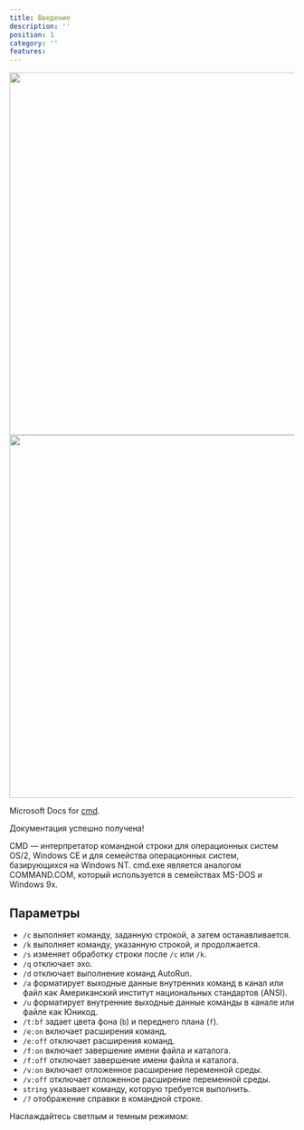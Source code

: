 ```yaml
---
title: Введение
description: ''
position: 1
category: ''
features:
---
```


<img src="/preview.png" class="light-img" width="1280" height="640" alt=""/>
<img src="/preview-dark.png" class="dark-img" width="1280" height="640" alt=""/>

Microsoft Docs for [cmd](https://docs.microsoft.com/ru-ru/windows-server/administration/windows-commands/cmd 'Microsoft Dosc').

<alert type="success">

Документация успешно получена!

</alert>

CMD — интерпретатор командной строки для операционных систем OS/2, Windows CE и для семейства операционных систем, базирующихся на Windows NT. cmd.exe является аналогом COMMAND.COM, который используется в семействах MS-DOS и Windows 9x.

## Параметры

- `/c` выполняет команду, заданную строкой, а затем останавливается.
- `/k` выполняет команду, указанную строкой, и продолжается.
- `/s` изменяет обработку строки после `/c` или `/k`.
- `/q` отключает эхо.
- `/d` отключает выполнение команд AutoRun.
- `/a` форматирует выходные данные внутренних команд в канал или файл как Американский институт национальных стандартов (ANSI).
- `/u` форматирует внутренние выходные данные команды в канале или файле как Юникод.
- `/t:bf` задает цвета фона (`b`) и переднего плана (`f`).
- `/e:on` включает расширения команд.
- `/e:off` отключает расширения команд.
- `/f:on` включает завершение имени файла и каталога.
- `/f:off` отключает завершение имени файла и каталога.
- `/v:on` включает отложенное расширение переменной среды.
- `/v:off` отключает отложенное расширение переменной среды.
- `string` указывает команду, которую требуется выполнить.
- `/?` отображение справки в командной строке.

<p class="flex items-center">Наслаждайтесь светлым и темным режимом:&nbsp;<app-color-switcher class="inline-flex ml-2"></app-color-switcher></p>

